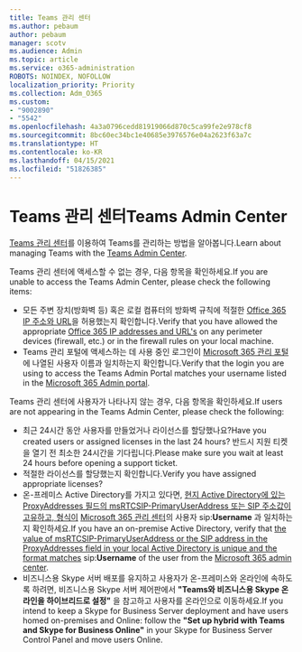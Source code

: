 ```yaml
---
title: Teams 관리 센터
ms.author: pebaum
author: pebaum
manager: scotv
ms.audience: Admin
ms.topic: article
ms.service: o365-administration
ROBOTS: NOINDEX, NOFOLLOW
localization_priority: Priority
ms.collection: Adm_O365
ms.custom:
- "9002890"
- "5542"
ms.openlocfilehash: 4a3a0796cedd81919066d870c5ca99fe2e978cf8
ms.sourcegitcommit: 8bc60ec34bc1e40685e3976576e04a2623f63a7c
ms.translationtype: HT
ms.contentlocale: ko-KR
ms.lasthandoff: 04/15/2021
ms.locfileid: "51826385"
---
```

# <a name="teams-admin-center"></a><span data-ttu-id="b8838-102">Teams 관리 센터</span><span class="sxs-lookup"><span data-stu-id="b8838-102">Teams Admin Center</span></span>

<span data-ttu-id="b8838-103">[Teams 관리 센터](https://docs.microsoft.com/microsoftteams/manage-teams-skypeforbusiness-admin-center)를 이용하여 Teams를 관리하는 방법을 알아봅니다.</span><span class="sxs-lookup"><span data-stu-id="b8838-103">Learn about managing Teams with the [Teams Admin Center](https://docs.microsoft.com/microsoftteams/manage-teams-skypeforbusiness-admin-center).</span></span>

<span data-ttu-id="b8838-104">Teams 관리 센터에 액세스할 수 없는 경우, 다음 항목을 확인하세요.</span><span class="sxs-lookup"><span data-stu-id="b8838-104">If you are unable to access the Teams Admin Center, please check the following items:</span></span>

- <span data-ttu-id="b8838-105">모든 주변 장치(방화벽 등) 혹은 로컬 컴퓨터의 방화벽 규칙에 적절한 [Office 365 IP 주소와 URL](https://docs.microsoft.com/Office365/Enterprise/office-365-ip-web-service)을 허용했는지 확인합니다.</span><span class="sxs-lookup"><span data-stu-id="b8838-105">Verify that you have allowed the appropriate [Office 365 IP addresses and URL's](https://docs.microsoft.com/Office365/Enterprise/office-365-ip-web-service) on any perimeter devices (firewall, etc.) or in the firewall rules on your local machine.</span></span>
- <span data-ttu-id="b8838-106">Teams 관리 포털에 액세스하는 데 사용 중인 로그인이 [Microsoft 365 관리 포털](https://admin.microsoft.com/Adminportal/Home?source=applauncher#/users)에 나열된 사용자 이름과 일치하는지 확인합니다.</span><span class="sxs-lookup"><span data-stu-id="b8838-106">Verify that the login you are using to access the Teams Admin Portal matches your username listed in the [Microsoft 365 Admin portal](https://admin.microsoft.com/Adminportal/Home?source=applauncher#/users).</span></span>

<span data-ttu-id="b8838-107">Teams 관리 센터에 사용자가 나타나지 않는 경우, 다음 항목을 확인하세요.</span><span class="sxs-lookup"><span data-stu-id="b8838-107">If users are not appearing in the Teams Admin Center, please check the following:</span></span>

- <span data-ttu-id="b8838-108">최근 24시간 동안 사용자를 만들었거나 라이선스를 할당했나요?</span><span class="sxs-lookup"><span data-stu-id="b8838-108">Have you created users or assigned licenses in the last 24 hours?</span></span> <span data-ttu-id="b8838-109">반드시 지원 티켓을 열기 전 최소한 24시간을 기다립니다.</span><span class="sxs-lookup"><span data-stu-id="b8838-109">Please make sure you wait at least 24 hours before opening a support ticket.</span></span>
- <span data-ttu-id="b8838-110">적절한 라이선스를 할당했는지 확인합니다.</span><span class="sxs-lookup"><span data-stu-id="b8838-110">Verify you have assigned appropriate licenses?</span></span>
- <span data-ttu-id="b8838-111">온-프레미스 Active Directory를 가지고 있다면, [현지 Active Directory에 있는 ProxyAddresses 필드의 msRTCSIP-PrimaryUserAddress 또는 SIP 주소값이 고유하고, 형식이](https://docs.microsoft.com/skypeforbusiness/troubleshoot/online-configuration/msrtcsip-primaryuseraddress-proxyaddaddress) [Microsoft 365 관리 센터](https://admin.microsoft.com/Adminportal/Home?source=applauncher#/users)의 사용자 sip:**Username** 과 일치하는지 확인하세요.</span><span class="sxs-lookup"><span data-stu-id="b8838-111">If you have an on-premise Active Directory, verify that [the value of msRTCSIP-PrimaryUserAddress or the SIP address in the ProxyAddresses field in your local Active Directory is unique and the format matches](https://docs.microsoft.com/skypeforbusiness/troubleshoot/online-configuration/msrtcsip-primaryuseraddress-proxyaddaddress) sip:**Username** of the user from the [Microsoft 365 admin center](https://admin.microsoft.com/Adminportal/Home?source=applauncher#/users).</span></span>
- <span data-ttu-id="b8838-112">비즈니스용 Skype 서버 배포를 유지하고 사용자가 온-프레미스와 온라인에 속하도록 하려면, 비즈니스용 Skype 서버 제어판에서 **"Teams와 비즈니스용 Skype 온라인을 하이브리드로 설정"** 을 참고하고 사용자를 온라인으로 이동하세요.</span><span class="sxs-lookup"><span data-stu-id="b8838-112">If you intend to keep a Skype for Business Server deployment and have users homed on-premises and Online: follow the **"Set up hybrid with Teams and Skype for Business Online"** in your Skype for Business Server Control Panel and move users Online.</span></span>
